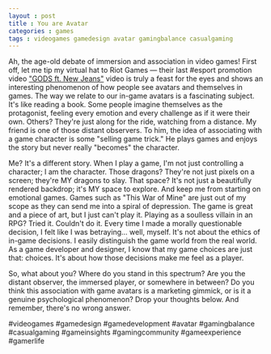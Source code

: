 ```yaml
---
layout : post
title : You are Avatar
categories : games
tags : videogames gamedesign avatar gamingbalance casualgaming
---
```


Ah, the age-old debate of immersion and association in video games! First off, let me tip my virtual hat to Riot Games — their last #esport promotion video ["GODS ft. New Jeans"](https://www.youtube.com/watch?v=C3GouGa0noM) video is truly a feast for the eyes and shows an interesting phenomenon of how people see avatars and themselves in games.
The way we relate to our in-game avatars is a fascinating subject. It's like reading a book. Some people imagine themselves as the protagonist, feeling every emotion and every challenge as if it were their own. Others? They're just along for the ride, watching from a distance. My friend is one of those distant observers. To him, the idea of associating with a game character is some "selling game trick." He plays games and enjoys the story but never really "becomes" the character.

Me? It's a different story. When I play a game, I'm not just controlling a character; I am the character. Those dragons? They're not just pixels on a screen; they're MY dragons to slay. That space? It's not just a beautifully rendered backdrop; it's MY space to explore. And keep me from starting on emotional games. Games such as "This War of Mine" are just out of my scope as they can send me into a spiral of depression. The game is great and a piece of art, but I just can't play it.
Playing as a soulless villain in an RPG? Tried it. Couldn't do it. Every time I made a morally questionable decision, I felt like I was betraying... well, myself. It's not about the ethics of in-game decisions. I easily distinguish the game world from the real world. As a game developer and designer, I know that my game choices are just that: choices. It's about how those decisions make me feel as a player.

So, what about you? Where do you stand in this spectrum? Are you the distant observer, the immersed player, or somewhere in between? Do you think this association with game avatars is a marketing gimmick, or is it a genuine psychological phenomenon? Drop your thoughts below. And remember, there's no wrong answer.

#videogames #gamedesign #gamedevelopment #avatar #gamingbalance #casualgaming #gameinsights #gamingcommunity #gameexperience #gamerlife
